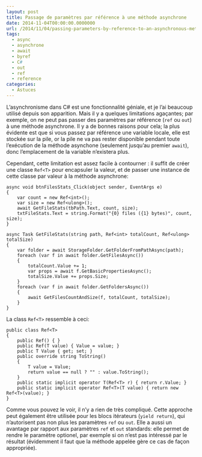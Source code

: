 ```yaml
---
layout: post
title: Passage de paramètres par référence à une méthode asynchrone
date: 2014-11-04T00:00:00.0000000
url: /2014/11/04/passing-parameters-by-reference-to-an-asynchronous-method/
tags:
  - async
  - asynchrone
  - await
  - byref
  - C#
  - out
  - ref
  - reference
categories:
  - Astuces
---
```



L’asynchronisme dans C# est une fonctionnalité géniale, et je l’ai beaucoup utilisé depuis son apparition. Mais il y a quelques limitations agaçantes; par exemple, on ne peut pas passer des paramètres par référence (`ref` ou `out`) à une méthode asynchrone. Il y a de bonnes raisons pour cela; la plus évidente est que si vous passez par référence une variable locale, elle est stockée sur la pile, or la pile ne va pas rester disponible pendant toute l’exécution de la méthode asynchone (seulement jusqu’au premier `await`), donc l’emplacement de la variable n’existera plus.

Cependant, cette limitation est assez facile à contourner : il suffit de créer une classe `Ref<T>` pour encapsuler la valeur, et de passer une instance de cette classe par valeur à la méthode asynchrone:

```
async void btnFilesStats_Click(object sender, EventArgs e)
{
    var count = new Ref<int>();
    var size = new Ref<ulong>();
    await GetFileStats(tbPath.Text, count, size);
    txtFileStats.Text = string.Format("{0} files ({1} bytes)", count, size);
}

async Task GetFileStats(string path, Ref<int> totalCount, Ref<ulong> totalSize)
{
    var folder = await StorageFolder.GetFolderFromPathAsync(path);
    foreach (var f in await folder.GetFilesAsync())
    {
        totalCount.Value += 1;
        var props = await f.GetBasicPropertiesAsync();
        totalSize.Value += props.Size;
    }
    foreach (var f in await folder.GetFoldersAsync())
    {
        await GetFilesCountAndSize(f, totalCount, totalSize);
    }
}
```

La class `Ref<T>` ressemble à ceci:

```
public class Ref<T>
{
    public Ref() { }
    public Ref(T value) { Value = value; }
    public T Value { get; set; }
    public override string ToString()
    {
        T value = Value;
        return value == null ? "" : value.ToString();
    }
    public static implicit operator T(Ref<T> r) { return r.Value; }
    public static implicit operator Ref<T>(T value) { return new Ref<T>(value); }
}
```

Comme vous pouvez le voir, il n’y a rien de très compliqué. Cette approche peut également être utilisée pour les blocs itérateurs (`yield return`), qui n’autorisent pas non plus les paramètres `ref` ou `out`. Elle a aussi un avantage par rapport aux paramètres `ref` et `out` standards: elle permet de rendre le paramètre optionel, par exemple si on n’est pas intéressé par le résultat (évidemment il faut que la méthode appelée gère ce cas de façon appropriée).

